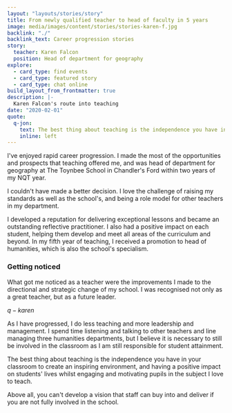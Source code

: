 ```yaml
---
layout: "layouts/stories/story"
title: From newly qualified teacher to head of faculty in 5 years
image: media/images/content/stories/stories-karen-f.jpg
backlink: "./"
backlink_text: Career progression stories
story:
  teacher: Karen Falcon
  position: Head of department for geography
explore:
  - card_type: find events
  - card_type: featured story
  - card_type: chat online
build_layout_from_frontmatter: true
description: |-
  Karen Falcon's route into teaching
date: "2020-02-01"
quote:
  q-jon:
    text: The best thing about teaching is the independence you have in your classroom to create an inspiring environment
    inline: left
---
```


I've enjoyed rapid career progression. I made the most of the opportunities and prospects that teaching offered me, and was head of department for geography at The Toynbee School in Chandler's Ford within two years of my NQT year.

I couldn't have made a better decision. I love the challenge of raising my standards as well as the school's, and being a role model for other teachers in my department.

I developed a reputation for delivering exceptional lessons and became an outstanding reflective practitioner. I also had a positive impact on each student, helping them develop and meet all areas of the curriculum and beyond. In my fifth year of teaching, I received a promotion to head of humanities, which is also the school's specialism.

### Getting noticed

What got me noticed as a teacher were the improvements I made to the directional and strategic change of my school. I was recognised not only as a great teacher, but as a future leader.

$q-karen$

As I have progressed, I do less teaching and more leadership and management. I spend time listening and talking to other teachers and line managing three humanities departments, but I believe it is necessary to still be involved in the classroom as I am still responsible for student attainment.

The best thing about teaching is the independence you have in your classroom to create an inspiring environment, and having a positive impact on students' lives whilst engaging and motivating pupils in the subject I love to teach.

Above all, you can't develop a vision that staff can buy into and deliver if you are not fully involved in the school.
